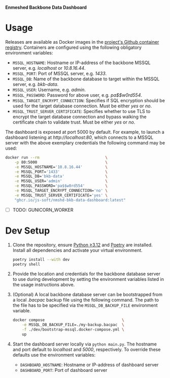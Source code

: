 **Enmeshed Backbone Data Dashboard**

# Usage

Releases are available as Docker images in the [project's Github container registry](https://github.com/js-soft/nmshd-bkb-data-dashboard/pkgs/container/nmshd-bkb-data-dashboard). Containers are configured using the following obligatory environment variables:

- `MSSQL_HOSTNAME`: Hostname or IP-address of the backbone MSSQL server, e.g. _localhost_ or _10.8.16.44_.
- `MSSQL_PORT`: Port of MSSQL server, e.g. _1433_.
- `MSSQL_DB`: Name of the backbone database to target within the MSSQL server, e.g. _bkb-data_.
- `MSSQL_USER`: Username, e.g. _admin_.
- `MSSQL_PASSWORD`: Password for above user, e.g. _pa$$w0rd554_.
- `MSSQL_TARGET_ENCRYPT_CONNECTION`: Specifies if SQL encryption should be used for the target database connection. Must be either _yes_ or _no_.
- `MSSQL_TRUST_SERVER_CERTIFICATE`: Specifies whether to use TLS to encrypt the target database connection and bypass walking the certificate chain to validate trust. Must be either _yes_ or _no_.

The dashboard is exposed at port 5000 by default. For example, to launch a dashboard listening at _http://localhost:80_, which connects to a MSSQL server with the above exemplary credentials the following command may be used:

```bash
docker run --rm                             \
	-p 80:5000                              \
	-e MSSQL_HOSTNAME='10.8.16.44'          \
	-e MSSQL_PORT='1433'                    \
	-e MSSQL_DB='bkb-data'                  \
	-e MSSQL_USER='admin'                   \
	-e MSSQL_PASSWORD='pa$$w0rd554'         \
	-e MSSQL_TARGET_ENCRYPT_CONNECTION='no' \
	-e MSSQL_TRUST_SERVER_CERTIFICATE='yes' \
	"ghcr.io/js-soft/nmshd-bkb-data-dashboard:latest"
```

- [ ] TODO: GUNICORN_WORKER

# Dev Setup

1. Clone the repository, ensure [Python ≥3.12](https://github.com/pyenv/pyenv) and [Poetry](https://python-poetry.org/) are installed. Install all dependencies and activate your virtual environment.

    ```bash
    poetry install --with dev
    poetry shell
    ```

2. Provide the location and credentials for the backbone database server to use during development by setting the environment variables listed in the usage instructions above.

3. (Optional) A local backbone database server can be bootstrapped from a local _.bacpac_ backup file using the following command. The path to the file has to be specified via the `MSSQL_DB_BACKUP_FILE` environment variable.

    ```bash
    docker compose                                  \
        -e MSSQL_DB_BACKUP_FILE=./my-backup.bacpac  \
        -f ./dev/bootstrap-mssql.docker-compose.yml \
        up
    ```

4. Start the dashboard server locally via `python main.py`. The hostname and port default to _localhost_ and _5000_, respectively. To override these defaults use the environment variables:
    - `DASHBOARD_HOSTNAME`: Hostname or IP-address of dashboard server
    - `DASHBOARD_PORT`: Port of dashboard server
